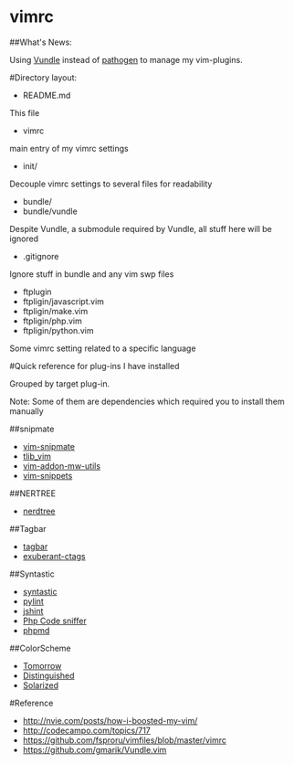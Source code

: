 vimrc
=====

##What's News:

Using [Vundle](https://github.com/gmarik/Vundle.vim) instead of [pathogen](https://github.com/tpope/vim-pathogen)
to manage my vim-plugins.

#Directory layout:

- README.md

This file

- vimrc

main entry of my vimrc settings

- init/

Decouple vimrc settings to several files for readability

- bundle/
- bundle/vundle

Despite Vundle, a submodule required by Vundle, all stuff here will be ignored

- .gitignore

Ignore stuff in bundle and any vim swp files

- ftplugin
- ftpligin/javascript.vim
- ftpligin/make.vim
- ftpligin/php.vim
- ftpligin/python.vim

Some vimrc setting related to a specific language

#Quick reference for plug-ins I have installed

Grouped by target plug-in.

Note: Some of them are dependencies which required you to install them manually

##snipmate

- [vim-snipmate](https://github.com/garbas/vim-snipmate.git)
- [tlib\_vim](https://github.com/tomtom/tlib\_vim.git)
- [vim-addon-mw-utils](https://github.com/MarcWeber/vim-addon-mw-utils.git)
- [vim-snippets](https://github.com/honza/vim-snippets.git)

##NERTREE

- [nerdtree](https://github.com/scrooloose/nerdtree.git)

##Tagbar

- [tagbar](https://github.com/majutsushi/tagbar.git)
- [exuberant-ctags](http://ctags.sourceforge.net/)

##Syntastic

- [syntastic](https://github.com/scrooloose/syntastic.git)
- [pylint](http://www.pylint.org/)
- [jshint](http://www.jshint.com/)
- [Php Code sniffer](https://github.com/squizlabs/PHP_CodeSniffer)
- [phpmd](http://phpmd.org/)

##ColorScheme

- [Tomorrow](https://github.com/chriskempson/vim-tomorrow-theme)
- [Distinguished](https://github.com/Lokaltog/vim-distinguished)
- [Solarized](https://github.com/altercation/vim-colors-solarized)

#Reference

* http://nvie.com/posts/how-i-boosted-my-vim/
* http://codecampo.com/topics/717
* https://github.com/fsproru/vimfiles/blob/master/vimrc
* https://github.com/gmarik/Vundle.vim
